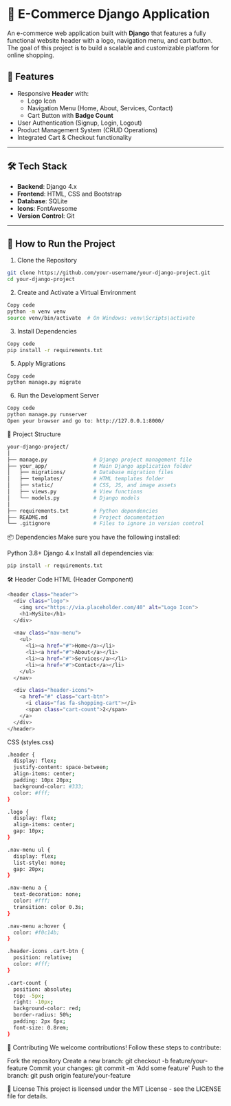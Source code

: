 # 🛒 E-Commerce Django Application

An e-commerce web application built with **Django** that features a fully functional website header with a logo, navigation menu, and cart button. The goal of this project is to build a scalable and customizable platform for online shopping.

## 🌟 Features
- Responsive **Header** with:
  - Logo Icon
  - Navigation Menu (Home, About, Services, Contact)
  - Cart Button with **Badge Count**
- User Authentication (Signup, Login, Logout)
- Product Management System (CRUD Operations)
- Integrated Cart & Checkout functionality

---

## 🛠️ Tech Stack

- **Backend**: Django 4.x
- **Frontend**: HTML, CSS and Bootstrap
- **Database**: SQLite
- **Icons**: FontAwesome
- **Version Control**: Git

---

## 🚀 How to Run the Project

1. Clone the Repository
```bash
git clone https://github.com/your-username/your-django-project.git
cd your-django-project
```
2. Create and Activate a Virtual Environment
```bash
Copy code
python -m venv venv
source venv/bin/activate  # On Windows: venv\Scripts\activate
```
3. Install Dependencies
```bash
Copy code
pip install -r requirements.txt
```
5. Apply Migrations
```bash
Copy code
python manage.py migrate
```
6. Run the Development Server
```bash
Copy code
python manage.py runserver
Open your browser and go to: http://127.0.0.1:8000/
```

📁 Project Structure
```bash
your-django-project/
│
├── manage.py               # Django project management file
├── your_app/               # Main Django application folder
│   ├── migrations/         # Database migration files
│   ├── templates/          # HTML templates folder
│   ├── static/             # CSS, JS, and image assets
│   ├── views.py            # View functions
│   └── models.py           # Django models
│
├── requirements.txt        # Python dependencies
├── README.md               # Project documentation
└── .gitignore              # Files to ignore in version control
```

📦 Dependencies
Make sure you have the following installed:

Python 3.8+
Django 4.x
Install all dependencies via:
```bash
pip install -r requirements.txt
```

🛠️ Header Code
HTML (Header Component)
```bash
<header class="header">
  <div class="logo">
    <img src="https://via.placeholder.com/40" alt="Logo Icon">
    <h1>MySite</h1>
  </div>
  
  <nav class="nav-menu">
    <ul>
      <li><a href="#">Home</a></li>
      <li><a href="#">About</a></li>
      <li><a href="#">Services</a></li>
      <li><a href="#">Contact</a></li>
    </ul>
  </nav>

  <div class="header-icons">
    <a href="#" class="cart-btn">
      <i class="fas fa-shopping-cart"></i>
      <span class="cart-count">2</span>
    </a>
  </div>
</header>
```

CSS (styles.css)
```bash
.header {
  display: flex;
  justify-content: space-between;
  align-items: center;
  padding: 10px 20px;
  background-color: #333;
  color: #fff;
}

.logo {
  display: flex;
  align-items: center;
  gap: 10px;
}

.nav-menu ul {
  display: flex;
  list-style: none;
  gap: 20px;
}

.nav-menu a {
  text-decoration: none;
  color: #fff;
  transition: color 0.3s;
}

.nav-menu a:hover {
  color: #f0c14b;
}

.header-icons .cart-btn {
  position: relative;
  color: #fff;
}

.cart-count {
  position: absolute;
  top: -5px;
  right: -10px;
  background-color: red;
  border-radius: 50%;
  padding: 2px 6px;
  font-size: 0.8rem;
}
```

🤝 Contributing
We welcome contributions! Follow these steps to contribute:

Fork the repository
Create a new branch: git checkout -b feature/your-feature
Commit your changes: git commit -m 'Add some feature'
Push to the branch: git push origin feature/your-feature

📝 License
This project is licensed under the MIT License - see the LICENSE file for details.
